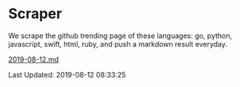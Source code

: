 # Scraper

We scrape the github trending page of these languages: go, python, javascript, swift, html, ruby, and push a markdown result everyday.

[2019-08-12.md](https://github.com/henson/Scraper/blob/master/2019-08-12.md)

Last Updated: 2019-08-12 08:33:25